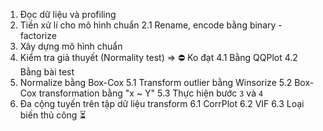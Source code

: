 1. Đọc dữ liệu và profiling
2. Tiền xử lí cho mô hình chuẩn
    2.1 Rename, encode bằng binary - factorize
3. Xây dựng mô hình chuẩn
4. Kiểm tra giả thuyết (Normality test) => ⛔ Ko đạt
    4.1 Bằng QQPlot
    4.2 Bằng bài test
5. Normalize bằng Box-Cox
    5.1 Transform outlier bằng Winsorize
    5.2 Box-Cox transformation bằng "x ~ Y"
    5.3 Thực hiện bước `3` và `4`
6. Đa cộng tuyến trên tập dữ liệu transform
    6.1 CorrPlot
    6.2 VIF
    6.3 Loại biến thủ công ⏳